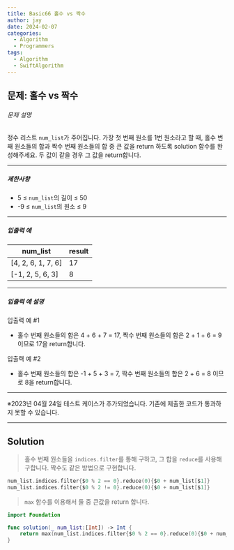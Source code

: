 ```yaml
---
title: Basic66 홀수 vs 짝수
author: jay
date: 2024-02-07
categories:
  - Algorithm
  - Programmers
tags:
  - Algorithm
  - SwiftAlgorithm
---
```

## 문제: 홀수 vs 짝수

###### 문제 설명

정수 리스트 `num_list`가 주어집니다. 가장 첫 번째 원소를 1번 원소라고 할 때, 홀수 번째 원소들의 합과 짝수 번째 원소들의 합 중 큰 값을 return 하도록 solution 함수를 완성해주세요. 두 값이 같을 경우 그 값을 return합니다.

---

##### 제한사항

- 5 ≤ `num_list`의 길이 ≤ 50
- -9 ≤ `num_list`의 원소 ≤ 9

---

##### 입출력 예

|num_list|result|
|---|---|
|[4, 2, 6, 1, 7, 6]|17|
|[-1, 2, 5, 6, 3]|8|

---

##### 입출력 예 설명

입출력 예 #1

- 홀수 번째 원소들의 합은 4 + 6 + 7 = 17, 짝수 번째 원소들의 합은 2 + 1 + 6 = 9 이므로 17을 return합니다.

입출력 예 #2

- 홀수 번째 원소들의 합은 -1 + 5 + 3 = 7, 짝수 번째 원소들의 합은 2 + 6 = 8 이므로 8을 return합니다.

---

※2023년 04월 24일 테스트 케이스가 추가되었습니다. 기존에 제출한 코드가 통과하지 못할 수 있습니다.

---

## Solution

> 홀수 번째 원소들을 `indices.filter`를 통해 구하고, 그 합을 `reduce`를 사용해 구합니다. 짝수도 같은 방법으로 구현합니다.

```swift
num_list.indices.filter{$0 % 2 == 0}.reduce(0){$0 + num_list[$1]}
num_list.indices.filter{$0 % 2 != 0}.reduce(0){$0 + num_list[$1]}
```

> `max` 함수를 이용해서 둘 중 큰값을 return 합니다.

```swift
import Foundation

func solution(_ num_list:[Int]) -> Int {
    return max(num_list.indices.filter{$0 % 2 == 0}.reduce(0){$0 + num_list[$1]}, num_list.indices.filter{$0 % 2 != 0}.reduce(0){$0 + num_list[$1]})
}
```